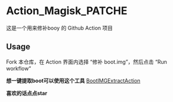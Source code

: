 # Action_Magisk_PATCHE


这是一个用来修补booy 的 Github Action 项目

## Usage

Fork 本仓库，在 Action 界面内选择 “修补 boot.img”，然后点击 “Run workflow”

**想一键提取boot可以使用这个工具** [BootIMGExtractAction](https://github.com/tosasitill/BootIMGExtractAction)

**喜欢的话点点star**